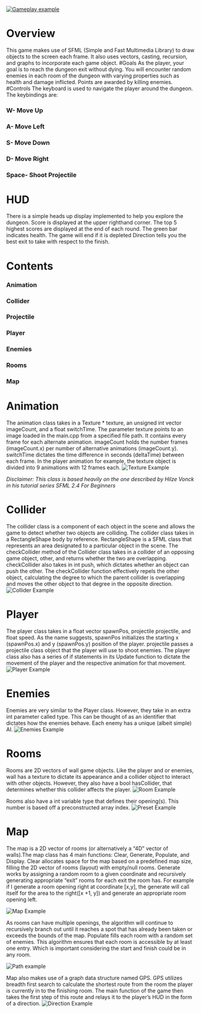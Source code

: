 
[![Gameplay example](https://i.imgur.com/Xk8yNSd.png)](https://www.youtube.com/watch?v=VrtQwTMVOpY)
# Overview
This game makes use of SFML (Simple and Fast Multimedia Library) to draw objects to the screen each frame. It also uses vectors, casting, recursion, and graphs to incorporate each game object.
#Goals
As the player, your goal is to reach the dungeon exit without dying.
You will encounter random enemies in each room of the dungeon with varying properties such as health and damage inflicted. 
Points are awarded by killing enemies.
#Controls
The keyboard is used to navigate the player around the dungeon. The keybindings are:
### W- Move Up
### A- Move Left
### S- Move Down
### D- Move Right
### Space- Shoot Projectile

# HUD
There is a simple heads up display implemented to help you explore the dungeon.
Score is displayed at the upper righthand corner. The top 5 highest scores are displayed at the end of each round.
The green bar indicates health. The game will end if it is depleted
Direction tells you the best exit to take with respect to the finish.

# Contents
### Animation
### Collider
### Projectile
### Player
### Enemies
### Rooms
### Map




# Animation
The animation class takes in a Texture * texture, an unsigned int vector imageCount, and a float switchTime. The parameter texture points to an image loaded in the main.cpp from a specified file path. It contains every frame for each alternate animation. imageCount holds the number frames (imageCount.x) per number of alternative animations (imageCount.y). switchTime dictates the time difference in seconds (deltaTime) between each frame.
In the player animation for example, the texture object is divided into 9 animations with 12 frames each.
![Texture Example](https://i.imgur.com/EPj14YS.png)

*Disclaimer: This class is based heavily on the one described by Hilze Vonck in his tutorial series SFML 2.4 For Beginners*

# Collider 
The collider class is a component of each object in the scene and allows the game to detect whether two objects are colliding. The collider class takes in a RectangleShape body by reference. RectangleShape is a SFML class that represents an area designated to a particular object in the scene. The checkCollider method of the Collider class takes in a collider of an opposing game object, other, and returns whether the two are overlapping. checkCollider also takes in int push, which dictates whether an object can push the other.
The checkCollider function effectively repels the other object, calculating the degree to which the parent collider is overlapping and moves the other object to that degree in the opposite direction.
![Collider Example](https://i.imgur.com/iNXIOav.png)

# Player
The player class takes in a float vector spawnPos, projectile projectile, and float speed. As the name suggests, spawnPos initializes the starting x (spawnPos.x) and y (spawnPos.y) position of the player. projectile passes a projectile class object that the player will use to shoot enemies.
The player class also has a series of if statements in its Update function to dictate the movement of the player and the respective animation for that movement.
![Player Example](https://i.imgur.com/wNAfuJ9.png)

# Enemies
Enemies are very similar to the Player class. However, they take in an extra int parameter called type. This can be thought of as an identifier that dictates how the enemies behave. Each enemy has a unique (albeit simple) AI.
![Enemies Example](https://i.imgur.com/JcMXcaA.png)

# Rooms
Rooms are 2D vectors of wall game objects. Like the player and or enemies, wall has a texture to dictate its appearance and a collider object to interact with other objects. However, they also have a bool hasCollider, that determines whether this collider affects the player. 
![Room Example](https://i.imgur.com/aDuYG1k.png)

Rooms also have a int variable type that defines their opening(s). This number is based off a preconstructed array index. 
![Preset Example](https://i.imgur.com/cMH97Tp.png)

# Map
The map is a 2D vector of rooms (or alternatively a “4D” vector of walls).The map class has 4 main functions: Clear, Generate, Populate, and Display. 
Clear allocates space for the map based on a predefined map size, filling the 2D vector of rooms (layout) with empty/null rooms. 
Generate works by assigning a random room to a given coordinate and recursively generating appropriate “exit” rooms for each exit the room has. For example if I generate a room opening right at coordinate [x,y], the generate will call itself for the area to the right([x +1, y]) and generate an appropriate room opening left.

![Map Example](https://i.imgur.com/EMOXkW2.png)


As rooms can have multiple openings, the algorithm will continue to recursively branch out until it reaches a spot that has already been taken or exceeds the bounds of the map.
Populate fills each room with a random set of enemies.
This algorithm ensures that each room is accessible by at least one entry. Which is important considering the start and finish could be in any room.

![Path example](https://i.imgur.com/dtM3BMU.png)

Map also makes use of a graph data structure named GPS. GPS utilizes breadth first search to calculate the shortest route from the room the player is currently in to the finishing room. The main function of the game then takes the first step of this route and relays it to the player’s HUD in the form of a direction.
![Direction Example](https://i.imgur.com/QH321rm.png)
